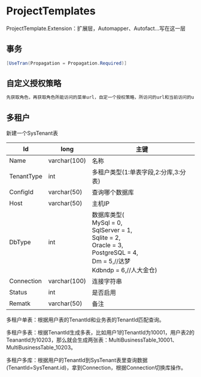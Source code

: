 # ProjectTemplates
ProjectTemplate.Extension：扩展层，Automapper、Autofact...写在这一层

## 事务

```c#
[UseTran(Propagation = Propagation.Required)]
```



## 自定义授权策略

```markdown
先获取角色，再获取角色所能访问的菜单url，自定一个授权策略，所访问的url和当前访问的url做对比，有就可以访问，没有就返回403
```



## 多租户

新建一个SysTenant表

| Id         | long         | 主键                                                         |
| ---------- | ------------ | ------------------------------------------------------------ |
| Name       | varchar(100) | 名称                                                         |
| TenantType | int          | 多租户类型(1:单表字段,2:分库,3:分表)                         |
| ConfigId   | varchar(50)  | 查询哪个数据库                                               |
| Host       | varchar(50)  | 主机IP                                                       |
| DbType     | int          | 数据库类型(<br/>      MySql = 0,<br/>      SqlServer = 1,<br/>      Sqlite = 2,<br/>      Oracle = 3,<br/>      PostgreSQL = 4,<br/>      Dm = 5,//达梦<br/>      Kdbndp = 6,//人大金仓) |
| Connection | varchar(100) | 连接字符串                                                   |
| Status     | int          | 是否启用                                                     |
| Rematk     | varchar(50)  | 备注                                                         |

多租户单表：根据用户表的TenantId和业务表的TenantId匹配查询。

多租户多表：根据TenantId生成多表，比如用户1的TenantId为10001，用户表2的TeanantId为10203，那么就会生成两张表：MultiBusinessTable_10001、MultiBusinessTable_10203。

多租户多库：根据用户的TenantId到SysTenant表里查询数据(TenantId=SysTenant.id)，拿到Connection，根据Connection切换库操作。
